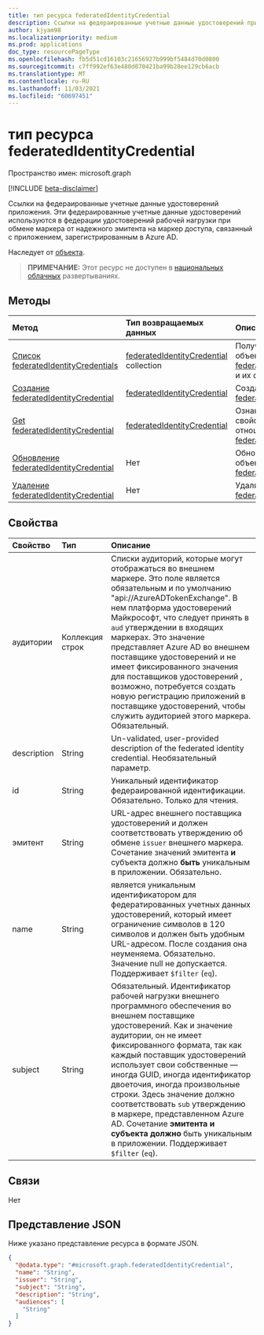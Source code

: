 ```yaml
---
title: тип ресурса federatedIdentityCredential
description: Ссылки на федераированные учетные данные удостоверений приложения. Эти федераированные учетные данные удостоверений используются в федерации удостоверений рабочей нагрузки при обмене маркера от надежного эмитента на маркер доступа, связанный с приложением, зарегистрированным в Azure AD.
author: kjyam98
ms.localizationpriority: medium
ms.prod: applications
doc_type: resourcePageType
ms.openlocfilehash: fb5d51cd16103c21656927b999bf5484d70d0800
ms.sourcegitcommit: c7ff992ef63e480d070421ba99b28ee129cb6acb
ms.translationtype: MT
ms.contentlocale: ru-RU
ms.lasthandoff: 11/03/2021
ms.locfileid: "60697451"
---
```

# <a name="federatedidentitycredential-resource-type"></a>тип ресурса federatedIdentityCredential

Пространство имен: microsoft.graph

[!INCLUDE [beta-disclaimer](../../includes/beta-disclaimer.md)]

Ссылки на федераированные учетные данные удостоверений приложения. Эти федераированные учетные [](/azure/active-directory/develop/workload-identity-federation) данные удостоверений используются в федерации удостоверений рабочей нагрузки при обмене маркера от надежного эмитента на маркер доступа, связанный с приложением, зарегистрированным в Azure AD.

Наследует от [объекта](../resources/entity.md).

>**ПРИМЕЧАНИЕ:** Этот ресурс не доступен в [национальных облачных](/graph/deployments) развертываниях.

## <a name="methods"></a>Методы
|Метод|Тип возвращаемых данных|Описание|
|:---|:---|:---|
|[Список federatedIdentityCredentials](../api/application-list-federatedidentitycredentials.md)|[federatedIdentityCredential](../resources/federatedidentitycredential.md) collection|Получите список объектов [federatedIdentityCredential](../resources/federatedidentitycredential.md) и их свойств.|
|[Создание federatedIdentityCredential](../api/application-post-federatedidentitycredentials.md)|[federatedIdentityCredential](../resources/federatedidentitycredential.md)|Создайте новый [объект federatedIdentityCredential.](../resources/federatedidentitycredential.md)|
|[Get federatedIdentityCredential](../api/federatedidentitycredential-get.md)|[federatedIdentityCredential](../resources/federatedidentitycredential.md)|Ознакомьтесь с свойствами и отношениями объекта [federatedIdentityCredential.](../resources/federatedidentitycredential.md)|
|[Обновление federatedIdentityCredential](../api/federatedidentitycredential-update.md)|Нет|Обновление свойств объекта [federatedIdentityCredential.](../resources/federatedidentitycredential.md)|
|[Удаление federatedIdentityCredential](../api/federatedidentitycredential-delete.md)|Нет|Удаляет объект [federatedIdentityCredential.](../resources/federatedidentitycredential.md)|

## <a name="properties"></a>Свойства
|Свойство|Тип|Описание|
|:---|:---|:---|
| аудитории | Коллекция строк | Списки аудиторий, которые могут отображаться во внешнем маркере. Это поле является обязательным и по умолчанию "api://AzureADTokenExchange". В нем платформа удостоверений Майкрософт, что следует принять в `aud` утверждении в входящих маркерах. Это значение представляет Azure AD во внешнем поставщике удостоверений и не имеет фиксированного значения для поставщиков удостоверений , возможно, потребуется создать новую регистрацию приложений в поставщике удостоверений, чтобы служить аудиторией этого маркера. Обязательный. |
| description | String | Un-validated, user-provided description of the federated identity credential. Необязательный параметр.  |
| id| String | Уникальный идентификатор федераированной идентификации. Обязательно. Только для чтения.  |
| эмитент | String | URL-адрес внешнего поставщика удостоверений и должен соответствовать утверждению об обмене `issuer` внешнего маркера. Сочетание значений эмитента **и** субъекта должно **быть** уникальным в приложении. Обязательно. |
| name | String | является уникальным идентификатором для федератированных учетных данных удостоверений, который имеет ограничение символов в 120 символов и должен быть удобным URL-адресом. После создания она неуменяема. Обязательно. Значение null не допускается. Поддерживает `$filter` (`eq`). |
| subject | String | Обязательный. Идентификатор рабочей нагрузки внешнего программного обеспечения во внешнем поставщике удостоверений. Как и значение аудитории, он не имеет фиксированного формата, так как каждый поставщик удостоверений использует свои собственные — иногда GUID, иногда идентификатор двоеточия, иногда произвольные строки. Здесь значение должно соответствовать `sub` утверждению в маркере, представленном Azure AD. Сочетание **эмитента и** **субъекта должно** быть уникальным в приложении. Поддерживает `$filter` (`eq`). |


## <a name="relationships"></a>Связи

Нет


## <a name="json-representation"></a>Представление JSON
Ниже указано представление ресурса в формате JSON.
<!-- {
  "blockType": "resource",
  "keyProperty": "id",
  "@odata.type": "microsoft.graph.federatedIdentityCredential",
  "baseType": "microsoft.graph.entity",
  "openType": false
}
-->
``` json
{
  "@odata.type": "#microsoft.graph.federatedIdentityCredential",
  "name": "String",
  "issuer": "String",
  "subject": "String",
  "description": "String",
  "audiences": [
    "String"
  ]
}
```

